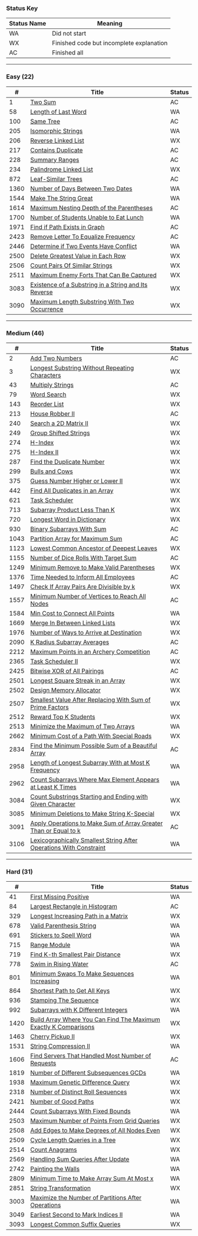 ### Status Key
| Status Name | Meaning |
| - | - |
| WA | Did not start |
| WX | Finished code but incomplete explanation |
| AC | Finished all |

---

### Easy (22)
| # | Title | Status |
| - | - | - |
| 1 | [Two Sum](Easy/P1/) | AC |
| 58 | [Length of Last Word](Easy/P58) | WA |
| 100 | [Same Tree](Easy/P100/) | AC |
| 205 | [Isomorphic Strings](Easy/P205) | WA |
| 206 | [Reverse Linked List](Easy/P206/) | WX |
| 217 | [Contains Duplicate](Easy/P217/) | AC |
| 228 | [Summary Ranges](Easy/P228/) | AC |
| 234 | [Palindrome Linked List](Easy/P234/) | WX |
| 872 | [Leaf-Similar Trees](Easy/P872/) | AC |
| 1360 | [Number of Days Between Two Dates](Easy/P1360) | WA |
| 1544 | [Make The String Great](Easy/P1544) | WA |
| 1614 | [Maximum Nesting Depth of the Parentheses](Easy/P1614) | AC |
| 1700 | [Number of Students Unable to Eat Lunch](Easy/P1700) | WA |
| 1971 | [Find if Path Exists in Graph](Easy/P1971/) | AC |
| 2423 | [Remove Letter To Equalize Frequency](Easy/P2423) | AC |
| 2446 | [Determine if Two Events Have Conflict](Easy/P2446) | WA |
| 2500 | [Delete Greatest Value in Each Row](Easy/P2500/) | WX |
| 2506 | [Count Pairs Of Similar Strings](Easy/P2506/) | WX |
| 2511 | [Maximum Enemy Forts That Can Be Captured](Easy/P2511/) | WX |
| 3083 | [Existence of a Substring in a String and Its Reverse](Easy/P3083/) | WX |
| 3090 | [Maximum Length Substring With Two Occurrence](Easy/P3090/) | WX |

---

### Medium (46)
| # | Title | Status |
| - | - | - |
| 2 | [Add Two Numbers](Medium/P2/) | AC |
| 3 | [Longest Substring Without Repeating Characters](Medium/P3/) | WX |
| 43 | [Multiply Strings](Medium/P43/) | AC |
| 79 | [Word Search](Medium/P79) | WX |
| 143 | [Reorder List](Medium/P143/) | WX |
| 213 | [House Robber II](Medium/P213/) | AC |
| 240 | [Search a 2D Matrix II](Medium/P240/) | WX |
| 249 | [Group Shifted Strings](Medium/P249) | WX |
| 274 | [H-Index](Medium/P274) | WX |
| 275 | [H-Index II](Medium/P275) | WX |
| 287 | [Find the Duplicate Number](Medium/P287) | WX |
| 299 | [Bulls and Cows](Medium/P299) | WX |
| 375 | [Guess Number Higher or Lower II](Medium/P375) | WX |
| 442 | [Find All Duplicates in an Array](Medium/P442) | WX |
| 621 | [Task Scheduler](Medium/P621) | WX |
| 713 | [Subarray Product Less Than K](Medium/P713) | WX |
| 720 | [Longest Word in Dictionary](Medium/P720) | WX |
| 930 | [Binary Subarrays With Sum](Medium/P930) | AC |
| 1043 | [Partition Array for Maximum Sum](Medium/P1043/) | AC |
| 1123 | [Lowest Common Ancestor of Deepest Leaves](Medium/P1123) | WX |
| 1155 | [Number of Dice Rolls With Target Sum](Medium/P1155/) | AC |
| 1249 | [Minimum Remove to Make Valid Parentheses](Medium/P1249) | WX |
| 1376 | [Time Needed to Inform All Employees](Medium/P1376) | AC |
| 1497 | [Check If Array Pairs Are Divisible by k](Medium/P1497) | WX |
| 1557 | [Minimum Number of Vertices to Reach All Nodes](Medium/P1557/) | AC |
| 1584 | [Min Cost to Connect All Points](Medium/P1584) | WA |
| 1669 | [Merge In Between Linked Lists](Medium/P1669) | WX |
| 1976 | [Number of Ways to Arrive at Destination](Medium/P1976) | WX |
| 2090 | [K Radius Subarray Averages](Medium/P2090) | AC |
| 2212 | [Maximum Points in an Archery Competition](Medium/P2212/) | AC |
| 2365 | [Task Scheduler II](Medium/P2365) | WX |
| 2425 | [Bitwise XOR of All Pairings](Medium/P2425) | AC |
| 2501 | [Longest Square Streak in an Array](Medium/P2501) | WX |
| 2502 | [Design Memory Allocator](Medium/P2502) | WX |
| 2507 | [Smallest Value After Replacing With Sum of Prime Factors](Medium/P2507) | WX |
| 2512 | [Reward Top K Students](Medium/P2512) | WX |
| 2513 | [Minimize the Maximum of Two Arrays](Medium/P2513) | WA |
| 2662 | [Minimum Cost of a Path With Special Roads](Medium/P2662) | WX |
| 2834 | [Find the Minimum Possible Sum of a Beautiful Array](Medium/P2834) | AC |
| 2958 | [Length of Longest Subarray With at Most K Frequency](Medium/P2958) | WA |
| 2962 | [Count Subarrays Where Max Element Appears at Least K Times](Medium/P2962) | WA |
| 3084 | [Count Substrings Starting and Ending with Given Character](Medium/P3084) | WX |
| 3085 | [Minimum Deletions to Make String K-Special](Medium/P3085) | WX |
| 3091 | [Apply Operations to Make Sum of Array Greater Than or Equal to k](Medium/P3091) | AC |
| 3106 | [Lexicographically Smallest String After Operations With Constraint](Medium/P3106) | WA |

---

### Hard (31)
| # | Title | Status |
| - | - | - |
| 41 | [First Missing Positive](Hard/P41) | WA |
| 84 | [Largest Rectangle in Histogram](Hard/P84) | AC |
| 329 | [Longest Increasing Path in a Matrix](Hard/P329) | WX |
| 678 | [Valid Parenthesis String](Medium/P678) | WA |
| 691 | [Stickers to Spell Word](Hard/P691) | WA |
| 715 | [Range Module](Hard/P715) | WA |
| 719 | [Find K-th Smallest Pair Distance](Hard/P719) | WX |
| 778 | [Swim in Rising Water](Hard/P778) | AC |
| 801 | [Minimum Swaps To Make Sequences Increasing](Hard/P801) | WA |
| 864 | [Shortest Path to Get All Keys](Hard/P864) | WX |
| 936 | [Stamping The Sequence](Hard/P936) | WX |
| 992 | [Subarrays with K Different Integers](Hard/P992) | WA |
| 1420 | [Build Array Where You Can Find The Maximum Exactly K Comparisons](Hard/P1420/) | WX |
| 1463 | [Cherry Pickup II](Hard/P1463) | WX |
| 1531 | [String Compression II](Hard/P1531) | WA |
| 1606 | [Find Servers That Handled Most Number of Requests](Hard/P1606/) | AC |
| 1819 | [Number of Different Subsequences GCDs](Hard/P1819) | WA |
| 1938 | [Maximum Genetic Difference Query](Hard/P1938) | WX |
| 2318 | [Number of Distinct Roll Sequences](Hard/P2318) | WX |
| 2421 | [Number of Good Paths](Hard/P2421) | WX |
| 2444 | [Count Subarrays With Fixed Bounds](Hard/P2444) | WA |
| 2503 | [Maximum Number of Points From Grid Queries](Hard/P2503) | WX |
| 2508 | [Add Edges to Make Degrees of All Nodes Even](Hard/P2508) | WX |
| 2509 | [Cycle Length Queries in a Tree](Hard/P2509) | WX |
| 2514 | [Count Anagrams](Hard/P2514) | WX |
| 2569 | [Handling Sum Queries After Update](Hard/P2569) | WA |
| 2742 | [Painting the Walls](Hard/P2742) | WA |
| 2809 | [Minimum Time to Make Array Sum At Most x](Hard/P2809) | WA |
| 2851 | [String Transformation](Hard/P2851) | WX |
| 3003 | [Maximize the Number of Partitions After Operations](Hard/P3003) | WA |
| 3049 | [Earliest Second to Mark Indices II](Hard/P3049) | WA |
| 3093 | [Longest Common Suffix Queries](Hard/P3093) | WX |